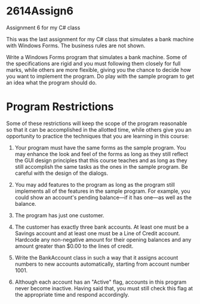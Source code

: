 # 2614Assign6
Assignment 6 for my C# class

This was the last assignment for my C# class that simulates a bank machine with Windows Forms.  The business rules are not shown.

Write a Windows Forms program that simulates a bank machine. Some of the specifications are rigid
and you must following them closely for full marks, while others are more flexible, giving you the
chance to decide how you want to implement the program. Do play with the sample program to get
an idea what the program should do.

# Program Restrictions
Some of these restrictions will keep the scope of the program reasonable so that it can be accomplished in the
allotted time, while others give you an opportunity to practice the techniques that you are learning in this course:

1. Your program must have the same forms as the sample program. You may enhance the look and
feel of the forms as long as they still reflect the GUI design principles that this course teaches
and as long as they still accomplish the same tasks as the ones in the sample program.
Be careful with the design of the dialogs.

2. You may add features to the program as long as the program still implements all of the
features in the sample program. For example, you could show an account's pending
balance—if it has one—as well as the balance.

3. The program has just one customer.

4. The customer has exactly three bank accounts. At least one must be a Savings account and
at least one must be a Line of Credit account. Hardcode any non-negative amount for their
opening balances and any amount greater than $0.00 to the lines of credit.

5. Write the BankAccount class in such a way that it assigns account numbers to new accounts
automatically, starting from account number 1001.

6. Although each account has an "Active" flag, accounts in this program never become inactive.
Having said that, you must still check this flag at the appropriate time and respond
accordingly.
